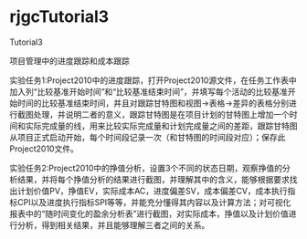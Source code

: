 # rjgcTutorial3
Tutorial3

项目管理中的进度跟踪和成本跟踪

实验任务1:Project2010中的进度跟踪，打开Project2010源文件，在任务工作表中加入列“比较基准开始时间”和“比较基准结束时间”，并填写每个活动的比较基准开始时间的比较基准结束时间，并且对跟踪甘特图和视图->表格->差异的表格分别进行截图处理，并说明二者的意义，跟踪甘特图是在项目计划的甘特图上增加一个时间和实际完成量的线，用来比较实际完成量和计划完成量之间的差距，跟踪甘特图从项目正式启动开始，每个时间段记录一次（和甘特图的时间段对应）；保存此Project2010文件。

实验任务2:Project2010中的挣值分析，设置3个不同的状态日期，观察挣值的分析结果，并将每个挣值分析的结果进行截图，并理解其中的含义，能够根据要求找出计划价值PV，挣值EV，实际成本AC，进度偏差SV，成本偏差CV，成本执行指标CPI以及进度执行指标SPI等等，并能充分懂得其内容以及计算方法；对可视化报表中的“随时间变化的盈余分析表”进行截图，对实际成本，挣值以及计划价值进行分析，得到相关结果，并且能够理解三者之间的关系。
